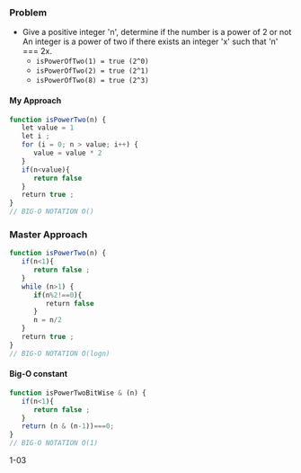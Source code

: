 ### Problem
- Give a positive integer 'n', determine if the number is a power of 2 or not An integer is a power of two if there exists an integer 'x' such that 'n' === 2x.
   - `isPowerOfTwo(1) = true (2^0)`
   - `isPowerOfTwo(2) = true (2^1)`
   - `isPowerOfTwo(8) = true (2^3)`
   

#### My Approach

```js
function isPowerTwo(n) {
   let value = 1
   let i ;
   for (i = 0; n > value; i++) {
      value = value * 2
   }
   if(n<value){
      return false
   }
   return true ;
}
// BIG-O NOTATION O() 
```

### Master Approach  

```js
function isPowerTwo(n) {
   if(n<1){
      return false ;
   }
   while (n>1) {
      if(n%2!==0){
         return false
      }
      n = n/2
   }
   return true ;
}
// BIG-O NOTATION O(logn) 
```

#### Big-O constant 

```js
function isPowerTwoBitWise & (n) {
   if(n<1){
      return false ;
   }
   return (n & (n-1))===0;
}
// BIG-O NOTATION O(1) 
```



1-03